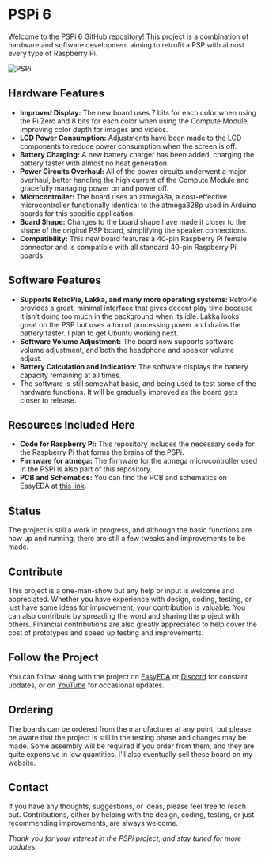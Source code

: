 # PSPi 6
Welcome to the PSPi 6 GitHub repository! This project is a combination of hardware and software development aiming to retrofit a PSP with almost every type of Raspberry Pi.

![PSPi](https://othermod.com/wp-content/uploads/IMG_8727.jpg)

## Hardware Features
- **Improved Display:** The new board uses 7 bits for each color when using the Pi Zero and 8 bits for each color when using the Compute Module, improving color depth for images and videos.
- **LCD Power Consumption:** Adjustments have been made to the LCD components to reduce power consumption when the screen is off.
- **Battery Charging:** A new battery charger has been added, charging the battery faster with almost no heat generation.
- **Power Circuits Overhaul:** All of the power circuits underwent a major overhaul, better handling the high current of the Compute Module and gracefully managing power on and power off.
- **Microcontroller:** The board uses an atmega8a, a cost-effective microcontroller functionally identical to the atmega328p used in Arduino boards for this specific application.
- **Board Shape:** Changes to the board shape have made it closer to the shape of the original PSP board, simplifying the speaker connections.
- **Compatibility:** This new board features a 40-pin Raspberry Pi female connector and is compatible with all standard 40-pin Raspberry Pi boards.

## Software Features
- **Supports RetroPie, Lakka, and many more operating systems:** RetroPie provides a great, minimal interface that gives decent play time because it isn’t doing too much in the background when its idle. Lakka looks great on the PSP but uses a ton of processing power and drains the battery faster. I plan to get Ubuntu working next.
- **Software Volume Adjustment:** The board now supports software volume adjustment, and both the headphone and speaker volume adjust.
- **Battery Calculation and Indication:** The software displays the battery capacity remaining at all times.
- The software is still somewhat basic, and being used to test some of the hardware functions. It will be gradually improved as the board gets closer to release.

## Resources Included Here
- **Code for Raspberry Pi:** This repository includes the necessary code for the Raspberry Pi that forms the brains of the PSPi.
- **Firmware for atmega:** The firmware for the atmega microcontroller used in the PSPi is also part of this repository.
- **PCB and Schematics:** You can find the PCB and schematics on EasyEDA at [this link](https://oshwlab.com/adamseamster/pspi-zero-version-5_copy_copy).

## Status
The project is still a work in progress, and although the basic functions are now up and running, there are still a few tweaks and improvements to be made.

## Contribute
This project is a one-man-show but any help or input is welcome and appreciated. Whether you have experience with design, coding, testing, or just have some ideas for improvement, your contribution is valuable. You can also contribute by spreading the word and sharing the project with others. Financial contributions are also greatly appreciated to help cover the cost of prototypes and speed up testing and improvements.

## Follow the Project
You can follow along with the project on [EasyEDA](https://oshwlab.com/adamseamster/pspi-zero-version-5_copy_copy) or [Discord](https://discord.gg/V96c3JC) for constant updates, or on [YouTube](https://youtube.com/othermod) for occasional updates.

## Ordering
The boards can be ordered from the manufacturer at any point, but please be aware that the project is still in the testing phase and changes may be made. Some assembly will be required if you order from them, and they are quite expensive in low quantities. I'll also eventually sell these board on my website.

## Contact
If you have any thoughts, suggestions, or ideas, please feel free to reach out. Contributions, either by helping with the design, coding, testing, or just recommending improvements, are always welcome.

*Thank you for your interest in the PSPi project, and stay tuned for more updates.*
